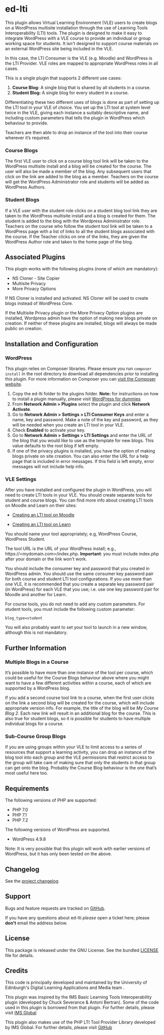 # ed-lti

This plugin allows Virtual Learning Environment (VLE) users to create blogs on a WordPress multisite installation through the use of Learning Tools Interoperability (LTI) tools. The plugin is designed to make it easy to  integrate WordPress with a VLE course to provide an individual or group working space for students. It isn't designed to support course materials on an external WordPress site being included in the VLE.

In this case, the LTI Consumer is the VLE (e.g. Moodle) and WordPress is the LTI Provider. VLE roles are mapped to appropriate WordPress roles in all cases.

This is a single plugin that supports 2 different use cases:

1.	**Course Blog:** A single blog that is shared by all students in a course. 
2.	**Student Blog:** A single blog for every student in a course. 

Differentiating these two different uses of blogs is done as part of setting up the LTI tool in your VLE of choice. You set up the LTI tool at system level twice in the VLE, giving each instance a suitably descriptive name, and including custom parameters that tells the plugin in WordPress which behaviour to provide. 

Teachers are then able to drop an instance of the tool into their course wherever it’s required. 

### Course Blogs

The first VLE user to click on a course blog tool link will be taken to the WordPress multisite install and a blog will be created for the course. The user will also be made a member of the blog. Any subsequent users that click on the link are added to the blog as a member. Teachers on the course will get the WordPress Administrator role and students will be added as WordPress Authors.


### Student Blogs

If a VLE user with the student role clicks on a student blog tool link they are taken to the WordPress multisite install and a blog is created for them. The student is added to the blog with the Wordpress Administrator role.  Teachers on the course who follow the student tool link will be taken to a WordPress page with a list of links to all the student blogs associated with the course. If the Teacher clicks on one of the links, they are given the WordPress Author role and taken to the home page of the blog.


## Associated Plugins  
  
This plugin works with the following plugins (none of which are mandatory):

- NS Cloner - Site Copier
- Multisite Privacy
- More Privacy Options

If NS Cloner is installed and activated. NS Cloner will be used to create blogs instead of WordPress Core. 

If the Multisite Privacy plugin or the More Privacy Option plugins are installed, Wordpress admin have the option of making new blogs private on creation. If neither of these plugins are installed, blogs will always be made public on creation.  

## Installation and Configuration

### WordPress  

This plugin relies on Composer libraries. Please ensure you run `composer install` in the root directory to download all dependencies prior to installing this plugin. For more information on Composer you can [visit the Composer website](https://getcomposer.org).

1. Copy the ed-lti folder to the plugins folder.
**Note:** for instructions on how to install a plugin manually, please visit [WordPress for dummies](https://www.dummies.com/web-design-development/wordpress/templates-themes-plugins/how-to-install-wordpress-plugins-manually/)
2. From **Network Admin > Plugins** select the plugin and click **Network Activate**.
3. Go to **Network Admin > Settings > LTI Consumer Keys** and enter a name, key and password. Make a note of the key and password, as they will be needed when you create an LTI tool in your VLE.
4. Check **Enabled** to activate your key.
5. Go to **Network Admin > Settings > LTI Settings** and enter the URL of the blog that you would like to use as the template for new blogs.  This value defaults to the root blog if left empty. 
6. If one of the privacy plugins is installed, you have the option of making blogs private on site creation. You can also enter the URL for a help page that is included in error messages. If this field is left empty, error messages will not include help info.


### VLE Settings

After you have installed and configured the plugin in WordPress, you will need to create LTI tools in your VLE. You should create separate tools for student and course blogs. You can find more info about creating LTI tools on Moodle and Learn on their sites:

* [Creating an LTI tool on Moodle](https://docs.moodle.org/35/en/External_tool)

* [Creating an LTI tool on Learn](https://help.blackboard.com/Learn/Administrator/SaaS/Integrations/Learning_Tools_Interoperability#add-a-new-lti-tool-provider_OTP-3)
 
You should name your tool appropriately; e.g, WordPress Course, WordPress Student.

The tool URL is the URL of your WordPress install; e.g., https://<mydomain.com>/index.php. 
**Important**: you must include index.php after your domain or the link won't work.

You should include the consumer key and password that you created in WordPress admin. You should use the same consumer key password pair for both course and student LTI tool configurations. If you use more than one VLE, it is recommended that you create a separate key password pair (in WordPress) for each VLE that you use; i.e. use one key password pair for Moodle and another for Learn. 

For course tools, you do not need to add any custom parameters. 
For student tools, you must include the following custom parameter:

    blog_type=student

You will also probably want to set your tool to launch in a new window, although this is not mandatory.

## Further Information

### Multiple Blogs in a Course
It’s possible to have more than one instance of the tool per course, which could be useful for the Course Blogs behaviour above where you might want to have a few different activities within a course, each of which are supported by a WordPress blog.
 
If you add a second course tool link to a course, when the first user clicks on the link a second blog will be created for the course, which will include appropriate version info. For example, the title of the blog will be *My Course Blog 2*. Each new link will result in an additional blog for the course. This is also true for student blogs, so it is possible for students to have multiple individual blogs for a course.

### Sub-Course Group Blogs
If you are using groups within your VLE to limit access to a series of resources that support a learning activity, you can drop an instance of the blog tool into each group and the VLE permissions that restrict access to the group will take care of making sure that only the students in that group can get onto the blog. Probably the Course Blog behaviour is the one that’s most useful here too.

## Requirements

The following versions of PHP are supported:

- PHP 7.0
- PHP 7.1
- PHP 7.2

The following versions of WordPress are supported.

 - WordPress 4.9.8
 
Note: It is very possible that this plugin will work with earlier versions of WordPress, but it has only been tested on the above.

## Changelog

See the [project changelog](https://github.com/uoe-dlam/ed-lti/blob/master/CHANGELOG.md)

## Support

Bugs and feature requests are tracked on  [GitHub](https://github.com/uoe-dlam/ed-lti/issues).

If you have any questions about ed-lti  _please_  open a ticket here; please  **don't**  email the address below.

## License

This package is released under the GNU License. See the bundled  [LICENSE](https://github.com/uoe-dlam/ed-lti/blob/master/LICENSE)  file for details.

## Credits

This code is principally developed and maintained by the University of Edinburgh's Digital Learning Applications and Media team .

This plugin was inspired by the IMS Basic Learning Tools Interoperability plugin (developed by Chuck Severance & Antoni Bertran). Some of the code used in this plugin is borrowed from that plugin. For further details, please visit [IMS Global](https://www.imsglobal.org/compliance/lti-plugin-wordpress-v33x)

This plugin also makes use of the PHP LTI Tool Provider Library developed by IMS Global. For further details, please visit  [GitHub](https://github.com/IMSGlobal/LTI-Tool-Provider-Library-PHP)



















